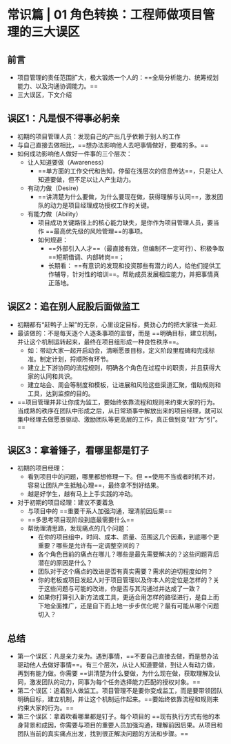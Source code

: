 # 常识篇 | 01 角色转换：工程师做项目管理的三大误区

## 前言

- 项目管理的责任范围扩大，极大锻炼一个人的：==全局分析能力、统筹规划能力、以及沟通协调能力。==
- 三大误区，下文介绍

## 误区1：凡是恨不得事必躬亲

- 初期的项目管理人员：发现自己的产出几乎依赖于别人的工作
- 与自己直接去做相比，==想办法影响他人去吧事情做好，要难的多。==
- 如何成功影响他人做好一件事的三个层次：
    - 让人知道要做（Awareness）
        - ==单方面的工作交代和告知，停留在浅层次的信息传达==，只是让人知道要做，但不足以让人产生动力。
    - 有动力做（Desire）
        - ==讲清楚为什么要做，为什么要现在做，获得理解与认同==，激发团队的动力是项目经理成功授权工作的关键。
    - 有能力做（Ability）
        - 项目成功关键路径上的核心能力缺失，是你作为项目管理人员，要当作 ==最高优先级的风险管理==的事项。
        - 如何规避：
            - ==外部引入人才==（最直接有效，但编制不一定可行）、积极争取 ==短期借调、内部转岗==；
            - 长期看： ==有意识的发现和投资那些有潜力的人，给他们提供工作辅导，针对性的培训==。帮助成员发展相应能力，并把事情真正落地。

## 误区2：追在别人屁股后面做监工

- 初期都有“赶鸭子上架”的无奈，心里设定目标，费劲心力的把大家往一处赶.
- 最该做的：不是每天逐个人逐条事项的监督，而是 ==明确目标，建立机制，并让这个机制运转起来，最终在项目组形成一种良性秩序==。
    - 如：带动大家一起开启动会，清晰愿景目标，定义阶段里程碑和完成标准。制定计划，捋顺所有环节。
    - 建立上下游协同的流程规则，明确各个角色在过程中的职责，并且获得大家的认同和共识。
    - 建立站会、周会等制度和模板，让进展和风险这些渠道汇聚，借助规则和工具，达到监控的目的。
- ==项目管理并非让你成为监工，要始终依靠流程和规则来约束大家的行为。当成熟的秩序在团队中形成之后，从日常琐事中解放出来的项目经理，就可以集中经理去做愿景驱动、激励团队等更高层的工作，真正做到变“赶”为“引”。==

## 误区3：拿着锤子，看哪里都是钉子

- 初期的项目经理：
    - 看到项目中的问题，哪里都想修理一下。但 ==使用不当或者时机不对，容易让团队产生抵触心理==，最终拿不到好结果。
    - 越是好学生，越有马上上手实践的冲动。
- 对于初期的项目经理：建议不要着急
    - 与项目中的 ==重要干系人加强沟通，理清前因后果==
    - ==多思考项目现阶段到底最需要什么==
    - 帮助理清思路，发现痛点的几个问题：
        - 在你的项目组中，时间、成本、质量、范围这几个因素，到底哪个更重要？哪些是允许有一定调整空间的？
        - 各个角色目前的痛点在哪儿？哪些是最先需要解决的？这些问题背后潜在的原因是什么？
        - 团队对于这个痛点的改进是否有真实需要？需求的迫切程度如何？
        - 你的老板或项目发起人对于项目管理以及你本人的定位是怎样的？关于这些问题与可能的改进，你是否与其沟通过并达成了一致？
        - 如果你打算引入新方法或工具，更适合用怎样的路径进行，是自上而下地全面推广，还是自下而上地一步步优化呢？最有可能从哪个问题切入？

## 总结

- 第一个误区：凡是亲力亲为。遇到事情，==不要自己直接去做，而是想办法驱动他人去做好事情==。有三个层次，从让人知道要做，到让人有动力做，再到有能力做。你需要 ==讲清楚为什么要做，为什么现在做，获取理解及认同，激发团队的动力，同事为每个任务选择能力匹配的授权对象。==
- 第二个误区：追着别人做监工。项目管理不是要你变成监工，而是要带领团队明确目标，建立机制，并让这个机制运作起来。==要始终依靠流程和规则来约束大家的行为。==
- 第三个误区：拿着吹看哪里都是钉子。每个项目的 ==现有执行方式有他的本身背景和成因，你需要与项目的重要人员加强沟通，理解前因后果。从项目和团队当前的真实痛点出发，找到很正解决问题的方法和步骤。==